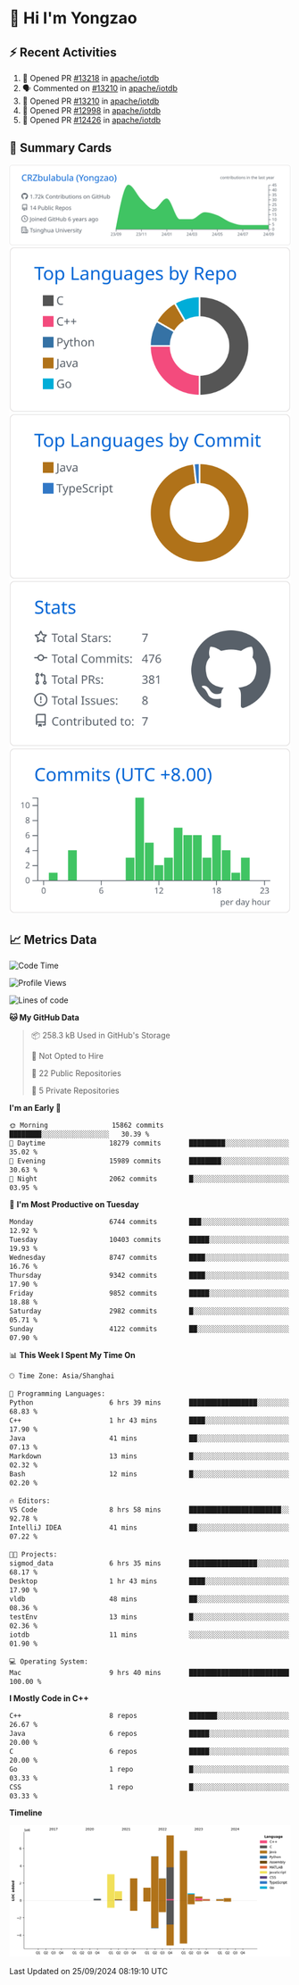 # 👋 Hi I'm Yongzao

## ⚡ Recent Activities
<!--START_SECTION:activity-->
1. 💪 Opened PR [#13218](https://github.com/apache/iotdb/pull/13218) in [apache/iotdb](https://github.com/apache/iotdb)
2. 🗣 Commented on [#13210](https://github.com/apache/iotdb/pull/13210#issuecomment-2294850976) in [apache/iotdb](https://github.com/apache/iotdb)
3. 💪 Opened PR [#13210](https://github.com/apache/iotdb/pull/13210) in [apache/iotdb](https://github.com/apache/iotdb)
4. 💪 Opened PR [#12998](https://github.com/apache/iotdb/pull/12998) in [apache/iotdb](https://github.com/apache/iotdb)
5. 💪 Opened PR [#12426](https://github.com/apache/iotdb/pull/12426) in [apache/iotdb](https://github.com/apache/iotdb)
<!--END_SECTION:activity-->

## 🎑 Summary Cards

[![](https://raw.githubusercontent.com/CRZbulabula/CRZbulabula/main/profile-summary-card-output/github/0-profile-details.svg)](https://github.com/vn7n24fzkq/github-profile-summary-cards)
[![](https://raw.githubusercontent.com/CRZbulabula/CRZbulabula/main/profile-summary-card-output/github/1-repos-per-language.svg)](https://github.com/vn7n24fzkq/github-profile-summary-cards) [![](https://raw.githubusercontent.com/CRZbulabula/CRZbulabula/main/profile-summary-card-output/github/2-most-commit-language.svg)](https://github.com/vn7n24fzkq/github-profile-summary-cards)
[![](https://raw.githubusercontent.com/CRZbulabula/CRZbulabula/main/profile-summary-card-output/github/3-stats.svg)](https://github.com/vn7n24fzkq/github-profile-summary-cards) [![](https://raw.githubusercontent.com/CRZbulabula/CRZbulabula/main/profile-summary-card-output/github/4-productive-time.svg)](https://github.com/vn7n24fzkq/github-profile-summary-cards)

## 📈 Metrics Data

<!--START_SECTION:waka-->
![Code Time](http://img.shields.io/badge/Code%20Time-697%20hrs%2022%20mins-blue)

![Profile Views](http://img.shields.io/badge/Profile%20Views-10-blue)

![Lines of code](https://img.shields.io/badge/From%20Hello%20World%20I%27ve%20Written-30.8%20million%20lines%20of%20code-blue)

**🐱 My GitHub Data** 

> 📦 258.3 kB Used in GitHub's Storage 
 > 
> 🚫 Not Opted to Hire
 > 
> 📜 22 Public Repositories 
 > 
> 🔑 5 Private Repositories 
 > 
**I'm an Early 🐤** 

```text
🌞 Morning                15862 commits       ████████░░░░░░░░░░░░░░░░░   30.39 % 
🌆 Daytime                18279 commits       █████████░░░░░░░░░░░░░░░░   35.02 % 
🌃 Evening                15989 commits       ████████░░░░░░░░░░░░░░░░░   30.63 % 
🌙 Night                  2062 commits        █░░░░░░░░░░░░░░░░░░░░░░░░   03.95 % 
```
📅 **I'm Most Productive on Tuesday** 

```text
Monday                   6744 commits        ███░░░░░░░░░░░░░░░░░░░░░░   12.92 % 
Tuesday                  10403 commits       █████░░░░░░░░░░░░░░░░░░░░   19.93 % 
Wednesday                8747 commits        ████░░░░░░░░░░░░░░░░░░░░░   16.76 % 
Thursday                 9342 commits        ████░░░░░░░░░░░░░░░░░░░░░   17.90 % 
Friday                   9852 commits        █████░░░░░░░░░░░░░░░░░░░░   18.88 % 
Saturday                 2982 commits        █░░░░░░░░░░░░░░░░░░░░░░░░   05.71 % 
Sunday                   4122 commits        ██░░░░░░░░░░░░░░░░░░░░░░░   07.90 % 
```


📊 **This Week I Spent My Time On** 

```text
🕑︎ Time Zone: Asia/Shanghai

💬 Programming Languages: 
Python                   6 hrs 39 mins       █████████████████░░░░░░░░   68.83 % 
C++                      1 hr 43 mins        ████░░░░░░░░░░░░░░░░░░░░░   17.90 % 
Java                     41 mins             ██░░░░░░░░░░░░░░░░░░░░░░░   07.13 % 
Markdown                 13 mins             █░░░░░░░░░░░░░░░░░░░░░░░░   02.32 % 
Bash                     12 mins             █░░░░░░░░░░░░░░░░░░░░░░░░   02.20 % 

🔥 Editors: 
VS Code                  8 hrs 58 mins       ███████████████████████░░   92.78 % 
IntelliJ IDEA            41 mins             ██░░░░░░░░░░░░░░░░░░░░░░░   07.22 % 

🐱‍💻 Projects: 
sigmod_data              6 hrs 35 mins       █████████████████░░░░░░░░   68.17 % 
Desktop                  1 hr 43 mins        ████░░░░░░░░░░░░░░░░░░░░░   17.90 % 
vldb                     48 mins             ██░░░░░░░░░░░░░░░░░░░░░░░   08.36 % 
testEnv                  13 mins             █░░░░░░░░░░░░░░░░░░░░░░░░   02.36 % 
iotdb                    11 mins             ░░░░░░░░░░░░░░░░░░░░░░░░░   01.90 % 

💻 Operating System: 
Mac                      9 hrs 40 mins       █████████████████████████   100.00 % 
```

**I Mostly Code in C++** 

```text
C++                      8 repos             ███████░░░░░░░░░░░░░░░░░░   26.67 % 
Java                     6 repos             █████░░░░░░░░░░░░░░░░░░░░   20.00 % 
C                        6 repos             █████░░░░░░░░░░░░░░░░░░░░   20.00 % 
Go                       1 repo              █░░░░░░░░░░░░░░░░░░░░░░░░   03.33 % 
CSS                      1 repo              █░░░░░░░░░░░░░░░░░░░░░░░░   03.33 % 
```



**Timeline**

![Lines of Code chart](https://raw.githubusercontent.com/CRZbulabula/CRZbulabula/main/assets/bar_graph.png)


 Last Updated on 25/09/2024 08:19:10 UTC
<!--END_SECTION:waka-->

